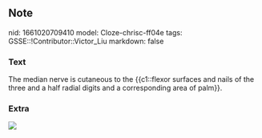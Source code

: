 ## Note
nid: 1661020709410
model: Cloze-chrisc-ff04e
tags: GSSE::!Contributor::Victor_Liu
markdown: false

### Text
The median nerve is cutaneous to the {{c1::flexor surfaces and nails of the three and a half radial digits and a corresponding area of palm}}.

### Extra
<img src="paste-2e617e23b49af3bf2d06271329682970efda3341.jpg">
